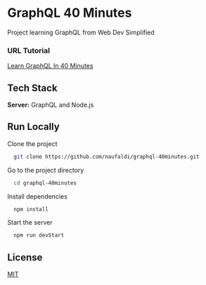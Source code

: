 # GraphQL 40 Minutes

Project learning GraphQL from Web Dev Simplified

### URL Tutorial

[Learn GraphQL In 40 Minutes](https://www.youtube.com/watch?v=ZQL7tL2S0oQ)

## Tech Stack

**Server:** GraphQL and Node.js

## Run Locally

Clone the project

```bash
  git clone https://github.com/naufaldi/graphql-40minutes.git
```

Go to the project directory

```bash
  cd graphql-40minutes
```

Install dependencies

```bash
  npm install
```

Start the server

```bash
  npm run devStart
```

## License

[MIT](https://choosealicense.com/licenses/mit/)
